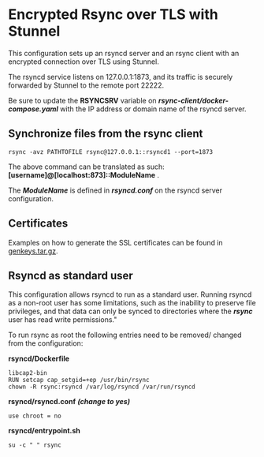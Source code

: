 # Encrypted Rsync over TLS with Stunnel

This configuration sets up an rsyncd server and an rsync client with an encrypted connection over TLS using Stunnel.

The rsyncd service listens on 127.0.0.1:1873, and its traffic is securely forwarded by Stunnel to the remote port 22222.

Be sure to update the **RSYNCSRV** variable on ***rsync-client/docker-compose.yaml*** with the IP address or domain name of the rsyncd server.

## Synchronize files from the rsync client
```
rsync -avz PATHTOFILE rsync@127.0.0.1::rsyncd1 --port=1873
```
The above command can be translated as such: **[username]@[localhost:873]::ModuleName** . 

The ***ModuleName*** is defined in ***rsyncd.conf*** on the rsyncd server configuration.

## Certificates
Examples on how to generate the SSL certificates can be found in [genkeys.tar.gz](https://github.com/psammarco/kubernetes/blob/master/relp-rsyslog/genkeys.tar.gz).

## Rsyncd as standard user
This configuration allows rsyncd to run as a standard user. Running rsyncd as a non-root user has some limitations, such as the inability to preserve file privileges, and that data can only be synced to directories where the ***rsync*** user has read write permissions."

To run rsync as root the following entries need to be removed/ changed from the configuration:

**rsyncd/Dockerfile**
```
libcap2-bin
RUN setcap cap_setgid=+ep /usr/bin/rsync
chown -R rsync:rsyncd /var/log/rsyncd /var/run/rsyncd 
```
**rsyncd/rsyncd.conf** ***(change to yes)***
```
use chroot = no
```
**rsyncd/entrypoint.sh**
```
su -c " " rsync
